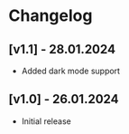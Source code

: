 # Changelog

## [v1.1] - 28.01.2024
- Added dark mode support

## [v1.0] - 26.01.2024
- Initial release